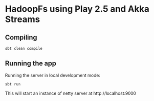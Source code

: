 # HadoopFs using Play 2.5 and Akka Streams

## Compiling
```
sbt clean compile
```

## Running the app

Running the server in local development mode:
```
sbt run
```

This will start an instance of netty server at http://localhost:9000


